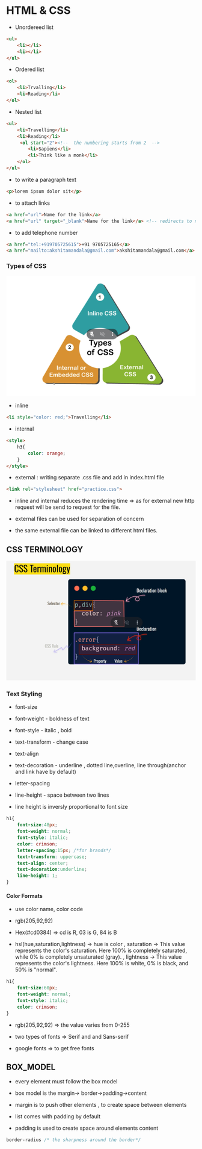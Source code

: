 # HTML & CSS
- Unordereed list
```html
<ul>
    <li></li>
    <li></li>
</ul>
```
- Ordered list
```html
<ol>
    <li>Trvalling</li>
    <li>Reading</li>
</ol>
```
- Nested list
```html
<ul>
    <li>Travelling</li>
    <li>Reading</li>
     <ol start="2"><!--  the numbering starts from 2  -->
        <li>Sapiens</li>
        <li>Think like a monk</li>
    </ol>
</ul>
```
- to write a paragraph text
```html
<p>lorem ipsum dolor sit</p>
```
- to attach links
```html
<a href="url">Name for the link</a>
<a href="url" target="_blank">Name for the link</a> <!-- redirects to new tab on clickling the link>
```
- to add telephone number
```html
<a href="tel:+919705725615">+91 9705725165</a>
<a href="mailto:akshitamandala@gmail.com">akshitamandala@gmail.com</a> <!--to add mail link>
```

### Types of CSS
![alt text](<Screenshot (24).png>)

- inline 
```html
<li style="color: red;">Travelling</li>
```
- internal 
```html
<style>
    h3{
        color: orange;
    }
</style>
```
- external : writing separate .css file and add in index.html file
```html
<link rel="stylesheet" href="practice.css">
```

- inline and internal reduces the rendering time => as for external new http request will be send to request for the file.

- external files can be used for separation of concern

- the same external file can be linked to different html files.

## CSS TERMINOLOGY
![alt text](<Screenshot (25).png>)

### Text Styling 
- font-size 
- font-weight - boldness of text
- font-style - italic , bold
- text-transform - change case
- text-align
- text-decoration - underline , dotted line,overline, line through(anchor and link have by default)
- letter-spacing
- line-height - space between two lines

- line height is inversly proportional to font size

```css
h1{
    font-size:48px;
    font-weight: normal;
    font-style: italic;
    color: crimson;
    letter-spacing:15px; /*for brands*/  
    text-transform: uppercase;
    text-align: center;
    text-decoration:underline;
    line-height: 1;
}
```
#### Color Formats
   - use color name, color code 

   - rgb(205,92,92)
   - Hex(#cd0384) => cd is R, 03 is G, 84 is B 
   - hsl(hue,saturation,lightness) -> hue is color , saturation -> This value represents the color's saturation. Here 100% is completely saturated, while 0% is completely unsaturated (gray). , lightness -> This value represents the color's lightness. Here 100% is white, 0% is black, and 50% is "normal".

```css
h1{
    font-size:60px;
    font-weight: normal;
    font-style: italic;
    color: crimson;
}
```
- rgb(205,92,92) => the value varies from 0-255

- two types of fonts => Serif and and Sans-serif 
- google fonts => to get free fonts

## BOX_MODEL

- every element must follow the box model

- box model is the margin-> border->padding->content

- margin is to push other elements , to create space between elements

- list comes with padding by default

- padding is used to create space around elements content

```css
border-radius /* the sharpness around the border*/